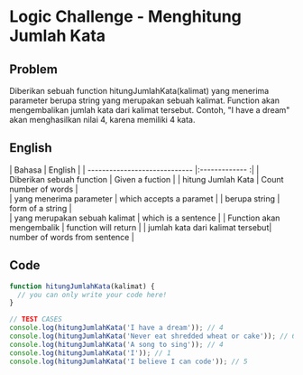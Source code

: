 # Logic Challenge - Menghitung Jumlah Kata

## Problem

Diberikan sebuah function hitungJumlahKata(kalimat) yang menerima parameter berupa string yang merupakan sebuah kalimat. Function akan mengembalikan jumlah kata dari kalimat tersebut. Contoh, "I have a dream" akan menghasilkan nilai 4, karena memiliki 4 kata.

## English

| Bahasa                        | English                      |
| ----------------------------- |:-------------               :| 
| Diberikan sebuah function     | Given a fuction              | 
| hitung Jumlah Kata            | Count number of words        |   
| yang menerima parameter       | which accepts a paramet      |
| berupa string                 | form of a string             |                      
| yang merupakan sebuah kalimat | which is a sentence          |
| Function akan mengembalik     | function will return         |
|  jumlah kata dari kalimat tersebut| number of words from sentence        |                              






## Code

```JavaScript
function hitungJumlahKata(kalimat) {
  // you can only write your code here!
}

// TEST CASES
console.log(hitungJumlahKata('I have a dream')); // 4
console.log(hitungJumlahKata('Never eat shredded wheat or cake')); // 6
console.log(hitungJumlahKata('A song to sing')); // 4
console.log(hitungJumlahKata('I')); // 1
console.log(hitungJumlahKata('I believe I can code')); // 5
```